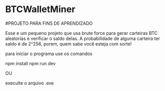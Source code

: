 ﻿# BTCWalletMiner

 #PROJETO PARA FINS DE APRENDIZADO

Esse e um pequeno projeto que usa brute force para gerar carteiras BTC aleatorias e verificar o saldo delas. A probabilidade de alguma carteira ter saldo é de 2^256, porem, quem sabe você esteja com sorte!

para iniciar o programa use os comandos

npm install
npm run dev

OU

execulte o arquivo .exe
